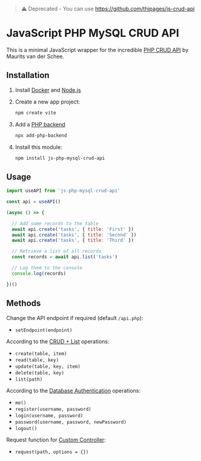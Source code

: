> ⚠️ Deprecated - You can use https://github.com/thipages/js-crud-api

# JavaScript PHP MySQL CRUD API

This is a minimal JavaScript wrapper for the incredible [PHP CRUD API](https://github.com/mevdschee/php-crud-api) by Maurits van der Schee.

## Installation

1. Install [Docker](https://www.docker.com/) and [Node.js](https://nodejs.org/)

2. Create a new app project:

    ```bash
    npm create vite
    ```

3. Add a [PHP backend](https://github.com/scriptPilot/add-php-backend)

    ```bash
    npx add-php-backend
    ```
    
4. Install this module:

    ```bash
    npm install js-php-mysql-crud-api
    ```

## Usage

```js
import useAPI from 'js-php-mysql-crud-api'

const api = useAPI()

(async () => {

  // Add some records to the table
  await api.create('tasks', { title: 'First' })
  await api.create('tasks', { title: 'Second' })        
  await api.create('tasks', { title: 'Third' })

  // Retrieve a list of all records
  const records = await api.list('tasks')

  // Log them to the console
  console.log(records)

})()
```

## Methods

Change the API endpoint if required (default `/api.php`):

- `setEndpoint(endpoint)`

According to the [CRUD + List](https://github.com/mevdschee/php-crud-api#crud--list) operations:

- `create(table, item)`        
- `read(table, key)`
- `update(table, key, item)`
- `delete(table, key)`
- `list(path)`

According to the [Database Authentication](https://github.com/mevdschee/php-crud-api#database-authentication) operations:

- `me()`
- `register(username, password)`   
- `login(username, password)`
- `password(username, password, newPassword)`
- `logout()`

Request function for [Custom Controller](https://github.com/mevdschee/php-crud-api#custom-controller):

- `request(path, options = {})`
